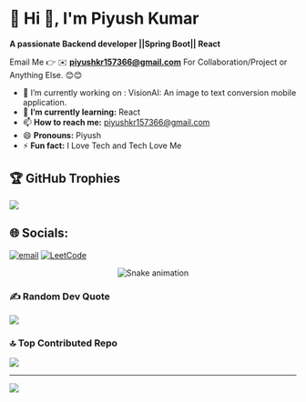 # 💫 Hi 👋, I'm Piyush Kumar
**A passionate Backend developer ||Spring Boot|| React**

Email Me 👉 ✉️ **piyushkr157366@gmail.com** For Collaboration/Project or Anything Else. 😊😊

- 🔭 I’m currently working on : VisionAI: An image to text conversion mobile application.
- 🌱 **I’m currently learning:** React
- 📫 **How to reach me:** piyushkr157366@gmail.com
- 😄 **Pronouns:** Piyush
- ⚡ **Fun fact:** I Love Tech and Tech Love Me


## 🏆 GitHub Trophies
![](https://github-profile-trophy.vercel.app/?username=Piyushkiwi&theme=radical&no-frame=false&no-bg=true&margin-w=4)

## 🌐 Socials:
[![email](https://img.shields.io/badge/Email-D14836?logo=gmail&logoColor=white)](mailto:piyushkr157366@gmail.com) 
[![LeetCode](https://img.shields.io/badge/LeetCode-FFA116?style=flat&logo=LeetCode&logoColor=black)](https://leetcode.com/<Kiwi157366>/)


<!-- Snake Game Repo View -->

<div align="center">
  <img src="https://profile-readme-generator.com/assets/snake.svg" alt="Snake animation" />
</div>



### ✍️ Random Dev Quote
![](https://quotes-github-readme.vercel.app/api?type=horizontal&theme=radical)

### 🔝 Top Contributed Repo
![](https://github-contributor-stats.vercel.app/api?username=Piyushkiwi&limit=5&theme=dark&combine_all_yearly_contributions=true)

---
[![](https://visitcount.itsvg.in/api?id=Piyushkiwi&icon=0&color=0)](https://visitcount.itsvg.in)

<!-- Proudly created with GPRM ( https://gprm.itsvg.in ) -->
